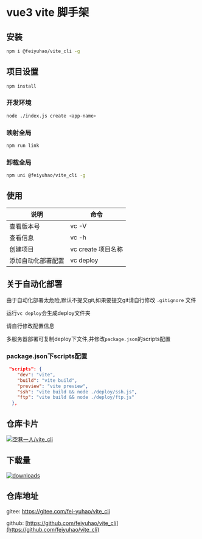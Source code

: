 # vue3 vite 脚手架

## 安装

```bash
npm i @feiyuhao/vite_cli -g
```

## 项目设置

```bash
npm install
```

### 开发环境

```bash
node ./index.js create <app-name>
```

### 映射全局

```bash
npm run link
```

### 卸载全局

```bash
npm uni @feiyuhao/vite_cli -g
```

## 使用

|说明|命令|
|-|-|
|查看版本号|vc -V|
|查看信息|vc -h|
|创建项目|vc create 项目名称|
|添加自动化部署配置|vc deploy|

## 关于自动化部署

由于自动化部署太危险,默认不提交git,如果要提交git请自行修改 `.gitignore` 文件

运行`vc deploy`会生成deploy文件夹

请自行修改配置信息

多服务器部署可复制deploy下文件,并修改`package.json`的scripts配置

### package.json下scripts配置

```json
 "scripts": {
    "dev": "vite",
    "build": "vite build",
    "preview": "vite preview",
    "ssh": "vite build && node ./deploy/ssh.js",
    "ftp": "vite build && node ./deploy/ftp.js"
  },
```

## 仓库卡片

[![空巷一人/vite_cli](https://gitee.com/fei-yuhao/vite_cli/widgets/widget_card.svg?colors=4183c4,ffffff,ffffff,e3e9ed,666666,9b9b9b)](https://gitee.com/fei-yuhao/vite_cli)

## 下载量

[![downloads](https://img.shields.io/npm/dt/@feiyuhao/vite_cli) ](https://www.npmjs.com/package/@feiyuhao/vite_cli)

## 仓库地址

gitee: <https://gitee.com/fei-yuhao/vite_cli>

github: [https://github.com/feiyuhao/vite_cli](https://github.com/feiyuhao/vite_cli)